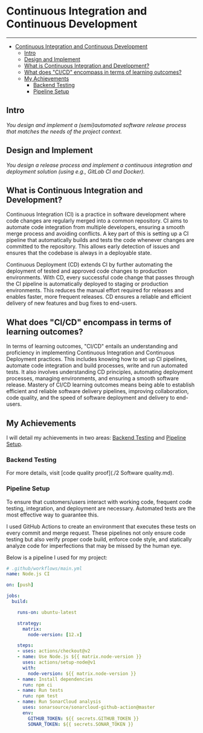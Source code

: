 # Continuous Integration and Continuous Development <a name="continuous-integration-and-continuous-development"></a>

---

- [Continuous Integration and Continuous Development](#continuous-integration-and-continuous-development)
  - [Intro](#intro)
  - [Design and Implement](#design-and-implement)
  - [What is Continuous Integration and Development?](#what-is-continuous-integration-and-development)
  - [What does "CI/CD" encompass in terms of learning outcomes?](#what-does-cicd-encompass-in-terms-of-learning-outcomes)
  - [My Achievements](#my-achievements)
    - [Backend Testing](#backend-testing)
    - [Pipeline Setup](#pipeline-setup)

## Intro<a name="intro"></a>

*You design and implement a (semi)automated software release process that matches the needs of the project context.*

## Design and Implement<a name="design-and-implement"></a>

*You design a release process and implement a continuous integration and deployment solution (using e.g., GitLab CI and Docker).*

## What is Continuous Integration and Development?<a name="what-is-continuous-integration-and-development"></a>

Continuous Integration (CI) is a practice in software development where code changes are regularly merged into a common repository. CI aims to automate code integration from multiple developers, ensuring a smooth merge process and avoiding conflicts. A key part of this is setting up a CI pipeline that automatically builds and tests the code whenever changes are committed to the repository. This allows early detection of issues and ensures that the codebase is always in a deployable state.

Continuous Deployment (CD) extends CI by further automating the deployment of tested and approved code changes to production environments. With CD, every successful code change that passes through the CI pipeline is automatically deployed to staging or production environments. This reduces the manual effort required for releases and enables faster, more frequent releases. CD ensures a reliable and efficient delivery of new features and bug fixes to end-users.

## What does "CI/CD" encompass in terms of learning outcomes?<a name="what-does-cicd-encompass-in-terms-of-learning-outcomes"></a>

In terms of learning outcomes, "CI/CD" entails an understanding and proficiency in implementing Continuous Integration and Continuous Deployment practices. This includes knowing how to set up CI pipelines, automate code integration and build processes, write and run automated tests. It also involves understanding CD principles, automating deployment processes, managing environments, and ensuring a smooth software release. Mastery of CI/CD learning outcomes means being able to establish efficient and reliable software delivery pipelines, improving collaboration, code quality, and the speed of software deployment and delivery to end-users.

## My Achievements<a name="my-achievements"></a>

I will detail my achievements in two areas: [Backend Testing](#backend-testing) and [Pipeline Setup](#pipeline-setup).

### Backend Testing<a name="backend-testing"></a>

For more details, visit [code quality proof](./2 Software quality.md).

### Pipeline Setup<a name="pipeline-setup"></a>

To ensure that customers/users interact with working code, frequent code testing, integration, and deployment are necessary. Automated tests are the most effective way to guarantee this.

I used GitHub Actions to create an environment that executes these tests on every commit and merge request. These pipelines not only ensure code testing but also verify proper code build, enforce code style, and statically analyze code for imperfections that may be missed by the human eye.

Below is a pipeline I used for my project:

```yaml
# .github/workflows/main.yml
name: Node.js CI

on: [push]

jobs:
  build:

    runs-on: ubuntu-latest

    strategy:
      matrix:
        node-version: [12.x]

    steps:
    - uses: actions/checkout@v2
    - name: Use Node.js ${{ matrix.node-version }}
      uses: actions/setup-node@v1
      with:
        node-version: ${{ matrix.node-version }}
    - name: Install dependencies
      run: npm ci
    - name: Run tests
      run: npm test
    - name: Run SonarCloud analysis
      uses: sonarsource/sonarcloud-github-action@master
      env:
        GITHUB_TOKEN: ${{ secrets.GITHUB_TOKEN }}
        SONAR_TOKEN: ${{ secrets.SONAR_TOKEN }}
```
